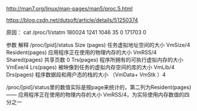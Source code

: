 http://man7.org/linux/man-pages/man5/proc.5.html

https://blog.csdn.net/dutsoft/article/details/51250374



原因：
cat /proc/1/statm 
180024 1241 1046 35 0 171703 0

参数 解释 /proc/[pid]/status
Size (pages) 任务虚拟地址空间的大小 VmSize/4
Resident(pages) 应用程序正在使用的物理内存的大小 VmRSS/4
Shared(pages) 共享页数 0
Trs(pages) 程序所拥有的可执行虚拟内存的大小 VmExe/4
Lrs(pages) 被映像到任务的虚拟内存空间的库的大小 VmLib/4
Drs(pages) 程序数据段和用户态的栈的大小 （VmData+ VmStk ）4

/proc/[pid]/status里的数值实际是按page来统计的，第二列为Resident(pages)—— 应用程序正在使用的物理内存的大小 VmRSS/4，为实际使用内存数值的四分之一
